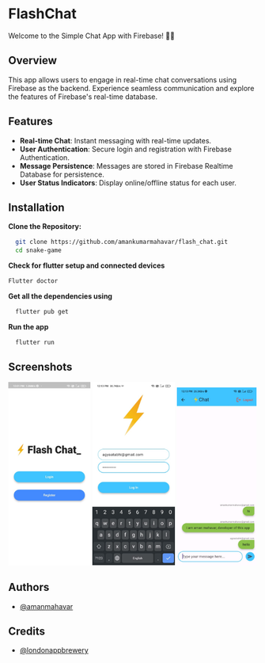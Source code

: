# FlashChat

Welcome to the Simple Chat App with Firebase! 💬🔥

## Overview

This app allows users to engage in real-time chat conversations using Firebase as the backend. Experience seamless communication and explore the features of Firebase's real-time database.

## Features

- **Real-time Chat**: Instant messaging with real-time updates.
- **User Authentication**: Secure login and registration with Firebase Authentication.
- **Message Persistence**: Messages are stored in Firebase Realtime Database for persistence.
- **User Status Indicators**: Display online/offline status for each user.

## Installation

**Clone the Repository:**

```bash
  git clone https://github.com/amankumarmahavar/flash_chat.git
  cd snake-game
```
    
**Check for flutter setup and connected devices**
  ```bash
  Flutter doctor
```  

**Get all the dependencies using**
```bash
  flutter pub get
```

**Run the app**
```bash
  flutter run
```
## Screenshots
<img src="https://github.com/amankumarmahavar/flash_chat/blob/main/ss/flashchat1.jpg" width="33%"/> <img src="https://github.com/amankumarmahavar/flash_chat/blob/main/ss/flashchat2.jpg" width="33%"/>  <img src="https://github.com/amankumarmahavar/flash_chat/blob/main/ss/flashchat3.jpg" width="32%"/> 

## Authors

- [@amanmahavar](https://github.com/amankumarmahavar)


## Credits 

- [@londonappbrewery](https://github.com/londonappbreweryr)
